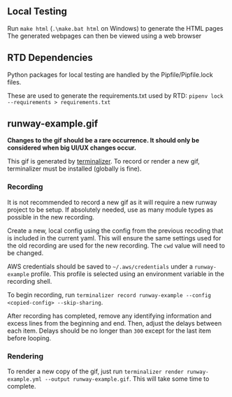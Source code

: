 ## Local Testing
Run `make html` (`.\make.bat html` on Windows) to generate the HTML pages
The generated webpages can then be viewed using a web browser

## RTD Dependencies

Python packages for local testing are handled by the Pipfile/Pipfile.lock files.

These are used to generate the requirements.txt used by RTD: `pipenv lock --requirements > requirements.txt`

## runway-example.gif

**Changes to the gif should be a rare occurrence. It should only be considered when big UI/UX changes occur.**

This gif is generated by [terminalizer](https://github.com/faressoft/terminalizer).
To record or render a new gif, terminalizer must be installed (globally is fine).

### Recording

It is not recommended to record a new gif as it will require a new runway project to be setup.
If absolutely needed, use as many module types as possible in the new recording.

Create a new, local config using the config from the previous recoding that is included in the current yaml.
This will ensure the same settings used for the old recording are used for the new recording.
The `cwd` value will need to be changed.

AWS credentials should be saved to `~/.aws/credentials` under a `runway-example` profile.
This profile is selected using an environment variable in the recording shell.

To begin recording, run `terminalizer record runway-example --config <copied-config> --skip-sharing`.

After recording has completed, remove any identifying information and excess lines from the beginning and end.
Then, adjust the delays between each item. Delays should be no longer than `300` except for the last item before looping.

### Rendering

To render a new copy of the gif, just run `terminalizer render runway-example.yml --output runway-example.gif`.
This will take some time to complete.
